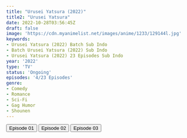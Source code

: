```yaml
---
title: "Urusei Yatsura (2022)"
title2: "Urusei Yatsura"
date: 2022-10-28T03:56:45Z
draft: false
image: 'https://cdn.myanimelist.net/images/anime/1233/129144l.jpg'
keywords:
- Urusei Yatsura (2022) Batch Sub Indo
- Batch Urusei Yatsura (2022) Sub Indo
- Urusei Yatsura (2022) 23 Episodes Sub Indo
year: '2022'
type: 'TV'
status: 'Ongoing'
episodes: '4/23 Episodes'
genre:
- Comedy
- Romance
- Sci-Fi
- Gag Humor
- Shounen
---
```


<div class="d-g gg-5 gtc-r ai-c">
<button onclick="window.open('?arc=xIpyWjSO4a_20221014/1/MP4/Kuramanime-URYAT22-01-480p-BGlobal','_blank')">Episode 01</button>
<button onclick="window.open('?arc=4KMA0o3j5V_20221021/2/MP4/Kuramanime-URYAT22-02-480p-BGlobal','_blank')">Episode 02</button>
<button onclick="window.open('?arc=gXdNfIPhxV_20221028/3/MP4/Kuramanime-URYAT22-03-480p-BGlobal','_blank')">Episode 03</button>
</div>